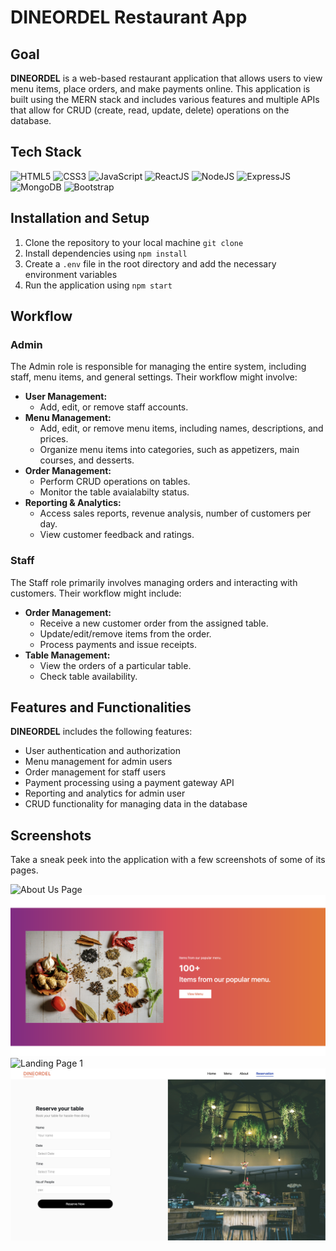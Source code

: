 # DINEORDEL Restaurant App

## Goal

<b>DINEORDEL</b> is a web-based restaurant application that allows users to view menu items, place orders, and make payments online. This application is built using the MERN stack and includes various features and multiple APIs that allow for CRUD (create, read, update, delete) operations on the database.

## Tech Stack

<div align="left">
<img alt="HTML5" src="https://img.shields.io/badge/html5-%23E34F26.svg?style=for-the-badge&logo=html5&logoColor=white"/>
<img alt="CSS3" src="https://img.shields.io/badge/css3-%231572B6.svg?style=for-the-badge&logo=css3&logoColor=white"/> 
<img alt="JavaScript" src="https://img.shields.io/badge/javascript-%23323330.svg?style=for-the-badge&logo=javascript&logoColor=%23F7DF1E"/>
<img alt="ReactJS" src="https://img.shields.io/badge/react-%2320232a.svg?style=for-the-badge&logo=react&logoColor=%2361DAFB"/>
<img alt="NodeJS" src="https://img.shields.io/badge/node.js-6DA55F?style=for-the-badge&logo=node.js&logoColor=white"/>
<img alt="ExpressJS" src="https://img.shields.io/badge/express.js-%23404d59.svg?style=for-the-badge&logo=express&logoColor=%2361DAFB"/>
<img alt="MongoDB" src="https://img.shields.io/badge/MongoDB-%234ea94b.svg?style=for-the-badge&logo=mongodb&logoColor=white"/>
<img alt="Bootstrap" src="https://img.shields.io/badge/bootstrap-%23563D7C.svg?style=for-the-badge&logo=bootstrap&logoColor=white"/>
</div>

## Installation and Setup

1. Clone the repository to your local machine `git clone`
2. Install dependencies using `npm install`
3. Create a `.env` file in the root directory and add the necessary environment variables
4. Run the application using `npm start`

## Workflow

### Admin

The Admin role is responsible for managing the entire system, including staff, menu items, and general settings. Their workflow might involve:

* <b>User Management:</b> <br>
    * Add, edit, or remove staff accounts.<br>
* <b>Menu Management:</b><br>
    * Add, edit, or remove menu items, including names, descriptions, and prices.<br>
    * Organize menu items into categories, such as appetizers, main courses, and desserts.<br>
* <b>Order Management:</b><br> 
    * Perform CRUD operations on tables.<br>
    * Monitor the table avaialabilty status.<br>
* <b>Reporting & Analytics:</b><br>
    * Access sales reports, revenue analysis, number of customers per day.<br>
    * View customer feedback and ratings.<br>

### Staff

The Staff role primarily involves managing orders and interacting with customers. Their workflow might include:

* <b>Order Management:</b><br>
    * Receive a new customer order from the assigned table.
    * Update/edit/remove items from the order.
    * Process payments and issue receipts.
* <b>Table Management:</b><br>
    * View the orders of a particular table.
    * Check table availability.
    
## Features and Functionalities

<b>DINEORDEL</b> includes the following features:

* User authentication and authorization
* Menu management for admin users
* Order management for staff users
* Payment processing using a payment gateway API
* Reporting and analytics for admin user
* CRUD functionality for managing data in the database

## Screenshots

Take a sneak peek into the application with a few screenshots of some of its pages.

![About Us Page](https://github.com/bhaveshraja23/INFO6150_FinalProject_Group19/blob/main/images/AboutUs.png)
![Landing Page 2](https://github.com/bhaveshraja23/INFO6150_FinalProject_Group19/blob/main/images/Landing_Page_2.png)
![Landing Page 1](https://github.com/bhaveshraja23/INFO6150_FinalProject_Group19/blob/main/images/Landing_Page_1.png)
![Reservation Page](https://github.com/bhaveshraja23/INFO6150_FinalProject_Group19/blob/main/images/Reservation.png)





